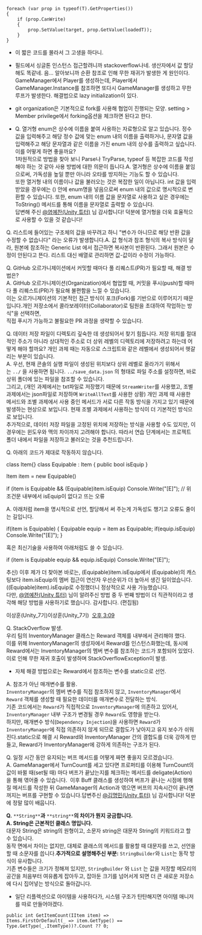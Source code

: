~~~
foreach (var prop in typeof(T).GetProperties())
{
    if (prop.CanWrite)
    {
        prop.SetValue(target, prop.GetValue(loadedT));
    }
}
~~~
- 이 짧은 코드를 몰라서 그 고생을 하다니.

- 필드에서 싱글톤 인스턴스 접근할려니까 stackoverflow나네. 생산자에서 값 할당해도 똑같네. 음... 알아보니까 순환 참조로 인해 무한 재귀가 발생한 게 원인이다. GameManager에서 Player를 생성하는데, Player에서 GameManager.Instance를 참조하면 또다시 GameManager를 생성하고 무한 루프가 발생한다. 해결법으로 lazy initialization이 있다.

- git organization은 기본적으로 fork를 사용해 협업이 진행되는 모양.  setting > Member privilege에서 forking옵션을 체크하면 된다고 한다.
- Q. 열거형 enum은 상수에 이름을 붙여 사용하는 자료형으로 알고 있습니다. 정수 값을 입력해주고 해당 정수 값에 맞는 enum 내의 이름을 출력하거나, 문자열 값을 입력해주고 해당 문자열과 같은 이름을 가진 enum 내의 상수를 출력하고 싶습니다. 이를 어떻게 하면 좋을까요?  
1차원적으로 방법을 찾아 보니 Parse나 TryParse, typeof 등 복잡한 코드를 작성해야 하는 것 같아 사용 방법에 대한 의문이 듭니다.A. 열거형은 상수에 이름을 붙임으로써, 가독성을 높일 뿐만 아니라 오타를 방지하는 기능도 할 수 있습니다.  
또한 열거형 내의 이름이나 값을 불러오는 것은 복잡한 일이 아닙니다. int 값을 입력 받았을 경우에는 () 안에 enum명을 넣음으로써 enum 내의 값으로 명시적으로 변환할 수 있습니다. 또한, enum 내의 이름 값을 문자열로 사용하고 싶은 경우에는 ToString() 메서드를 통해 이름을 문자열로 출력할 수 있습니다.  
답변해 주신 [@염예찬(Unity 튜터)](https://nbcamp2024.slack.com/team/U06ARC9512N) 님 감사합니다! 덕분에 열거형을 더욱 효율적으로 사용할 수 있을 것 같습니다!

Q. 리스트에 들어있는 구조체의 값을 바꾸려고 하니 "변수가 아니므로 해당 반환 값을 수정할 수 없습니다" 라는 오류가 발생합니다.A. 값 형식과 참조 형식의 복사 방식이 달라, 원본에 참조하는 Generic List 에서 접근하면 복사본이 반환된다. 그래서 원본은 수정이 안된다고 뜬다. 리스트 대신 배열로 관리하면 값-값이라 수정이 가능하다.

Q. GitHub 오르가니제이션에서 커밋할 때마다 풀 리퀘스트(PR)가 필요할 때, 해결 방법은?  
A. GitHub 오르가니제이션(Organization)에서 협업할 때, 커밋을 푸시(push)할 때마다 풀 리퀘스트(PR)가 필요해 불편함을 느낄 수 있습니다.  
이는 오르가니제이션의 기본적인 접근 방식이 포크(Fork)를 기반으로 이루어지기 때문입니다.개인 저장소에서 콜라보레이터(Collaborator)로 팀원을 초대하여 작업하는 방식"을 선택하면,  
직접 푸시가 가능하고 불필요한 PR 과정을 생략할 수 있습니다.

Q. 데이터 저장 파일이 디렉토리 깊숙한 데 생성되어서 찾기 힘듭니다. 저장 위치를 절대적인 주소가 아니라 상대적인 주소로 더 상위 레벨의 디렉토리에 저장하려고 하는데 어떻게 해야 할까요? 개인 과제 때는 자동으로 스크립트와 같은 레벨에서 생성되어서 헷갈리는 부분이 있습니다.  
A. 우선, 현재 콘솔의 실행 파일이 생성된 위치보다 상위 레벨로 올라가기 위해서는 `../` 을 사용하면 됩니다. `../save_data.json` 의 형태로 파일 주소를 설정하면, 바로 상위 폴더에 있는 파일을 참조할 수 있습니다.  
그리고, (개인 과제에서는 txt파일로 저장했기 때문에 `StreamWriter`를 사용했고, 조별 과제에서는 json파일로 저장하며 `WriteAllText`를 사용한 상황) 개인 과제 때 사용한 메서드와 조별 과제에서 사용 중인 메서드가 서로 다른 작동 방식을 가지고 있기 때문에 발생하는 현상으로 보입니다. 현재 조별 과제에서 사용하는 방식이 더 기본적인 방식으로 보입니다.  
추가적으로, 데이터 저장 파일을 고정된 위치에 저장하는 방식을 사용할 수도 있지만, 이 경우에는 윈도우와 맥의 차이까지 고려해야 합니다. 따라서 연습 단계에서는 프로젝트 폴더 내에서 파일을 저장하고 불러오는 것을 추천드립니다.

Q. 아래의 코드가 제대로 작동하지 않습니다.  

class Item{}
class Equipable : Item
{
    public bool isEquip
}

Item item = new Equipable()

if (item is Equipable && (Equipable)item.isEquip) Console.Write("[E]");
// 위 조건문 내부에서 isEquip이 없다고 뜨는 오류

A. 아래처럼 item을 명시적으로 선언, 할당해서 써 주는게 가독성도 챙기고 오류도 줄이는 길입니다.  

if(item is Equipable)
{
    Equipable equip = item as Equipable;
    if(equip.isEquip) Console.Write("[E]");
}

혹은 최신기술을 사용하여 아래처럼도 쓸 수 있습니다.  

if (item is Equipable equip && equip.isEquip) Console.Write("[E]");

추신) 이후 제가 더 찾아본 바로는, (Equipable)item.isEquip에서 (Equipable)의 캐스팅보다 item.isEquip의 멤버 접근이 연산자 우선순위가 더 높아서 생긴 일이었습니다.  
((Equipable)item).isEquip로 수정했더니 정상적으로 사용 가능했습니다.  
다만, [@염예찬(Unity 튜터)](https://nbcamp2024.slack.com/team/U06ARC9512N) 님이 알려주신 방법 중 두 번째 방법이 더 직관적이라고 생각해 해당 방법을 사용하기로 했습니다. 감사합니다. (편집됨)

  
이상훈(Unity_7기)이상훈(Unity_7기)  [오후 3:09](https://nbcamp2024.slack.com/archives/C084CUT1WGN/p1739254175324989)  

Q. StackOverflow 발생.  
우리 팀의 InventoryManager 클래스는 Reward 객체를 내부에서 관리해야 했다.  
이를 위해 InventoryManager의 생성자에서 Reward를 인스턴스화했는데, 동시에 Reward에서는 InventoryManager의 멤버 변수를 참조하는 코드가 포함되어 있었다.  
이로 인해 무한 재귀 호출이 발생하며 StackOverflowException이 발생.  

- 자체 해결 방법으로는 Reward에서 참조하는 변수를 static으로 선언.

A. 참조가 아닌 매개변수를 활용.  
`InventoryManager`의 멤버 변수를 직접 참조하지 않고, `InventoryManager`에서 `Reward` 객체를 생성할 때 필요한 데이터를 매개변수로 전달하는 방식.  
기존 코드에서는 `Reward`가 직접적으로 `InventoryManager`에 의존하고 있어서, `InventoryManager` 내부 구조가 변경될 경우 `Reward`도 영향을 받는다.  
하지만, 매개변수 방식(`Dependency Injection`)을 사용하면 `Reward`가 `InventoryManager`에 직접 의존하지 않게 되므로 결합도가 낮아지고 유지 보수가 쉬워진다.static으로 해결 시 Reward와 InventoryManager 간의 결합도를 더욱 강하게 만들고, Reward가 InventoryManager에 강하게 의존하는 구조가 된다.

Q. 일정 시간 동안 유지되는 버프 메서드를 어떻게 짜면 좋을지 모르겠습니다.  
A. GameManager에서 TurnCount를 세고 있다면 프로퍼티를 이용해 TurnCount의 값이 바뀔 때(set될 때) 마다 버프가 끝났는지를 체크하는 메서드를 deligate(Action)을 통해 엮어줄 수 있습니다.  이후 Buff 클래스를 생성하여 버프가 끝나는 시점에 행해질 메서드를 작성한 뒤 GameManager의 Action과 엮으면 버프의 지속시간이 끝나면 꺼지는 버프를 구현할 수 있습니다.답변주신 [@김명민(Unity 튜터)](https://nbcamp2024.slack.com/team/U06RA6SEDK2) 님 감사합니다! 덕분에 정말 많이 배웁니다.


**Q.** `**String**`**과** `**string**`**의 차이가 뭔지 궁금합니다.**  
**A. String은 근본적인 클래스 명입니다.**  
대문자 String은 string의 원형이고, 소문자 string은 대문자 String의 키워드라고 할 수 있습니다.  
동작 면에서 차이는 없지만, 대체로 클래스의 메서드를 활용할 때 대문자를 쓰고, 선언을 할 때 소문자를 씁니다.**추가적으로 설명해주신 부분:** `StringBuilder`와 `List`는 동작 방식이 유사합니다.  
기존 변수들은 크기가 정해져 있지만, `StringBuilder` 와 `List` 는 값을 저장할 메모리의 공간을 처음부터 여유롭게 잡아두고, 잡아둔 크기를 넘어서게 되면 더 큰 새로운 저장소에 다시 집어넣는 방식으로 돌아갑니다.

- 일단 리플렉션으로 아이템을 사용하다가, 시스템 구조가 탄탄해지면 아이템 매니저를 따로 만들어야겠다.

~~~
public int GetItemCount(IItem item) =>
Items.FirstOrDefault(_ => item.GetType() == Type.GetType(_.ItemType))?.Count ?? 0;
~~~